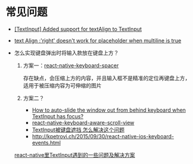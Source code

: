 # 常见问题
- [[TextInput] Added support for textAlign to TextInput](https://github.com/facebook/react-native/pull/772)
- [text Align :'right' doesn't work for placeholder when multiline is true](https://github.com/facebook/react-native/issues/7378)
- 怎么实现键盘弹出时将输入款放在键盘上方？

    1. 方案一：[react-native-keyboard-spacer](https://github.com/Andr3wHur5t/react-native-keyboard-spacer)

        存在缺点，会压缩上方的内容，并且输入框不是精准的定位再键盘上方，适用于被压缩内容为可伸缩的图片

    2. 方案二？
        - [How to auto-slide the window out from behind keyboard when TextInput has focus?](http://stackoverflow.com/questions/29313244/how-to-auto-slide-the-window-out-from-behind-keyboard-when-textinput-has-focus)
        - [react-native-keyboard-aware-scroll-view](https://github.com/APSL/react-native-keyboard-aware-scroll-view)
        - [TextInput被键盘遮挡 怎么解决这个问题](http://bbs.reactnative.cn/topic/606/textinput%E8%A2%AB%E9%94%AE%E7%9B%98%E9%81%AE%E6%8C%A1-%E6%80%8E%E4%B9%88%E8%A7%A3%E5%86%B3%E8%BF%99%E4%B8%AA%E9%97%AE%E9%A2%98/2)
        - http://kpetrovi.ch/2015/09/30/react-native-ios-keyboard-events.html

    [react-native里TextInput遇到的一些问题及解决方案](https://segmentfault.com/a/1190000003876625)
